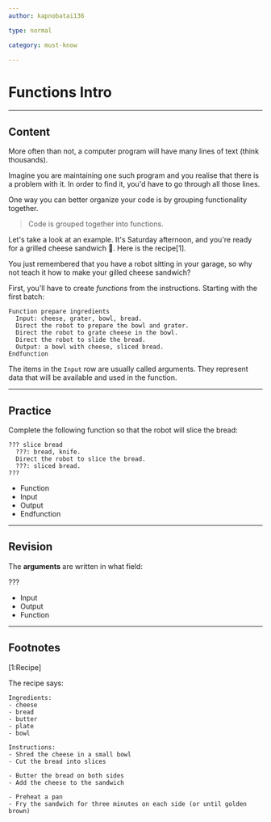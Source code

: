 ```yaml
---
author: kapnobatai136

type: normal

category: must-know

---
```


# Functions Intro

---
## Content

More often than not, a computer program will have many lines of text (think thousands). 

Imagine you are maintaining one such program and you realise that there is a problem with it. In order to find it, you'd have to go through all those lines.

One way you can better organize your code is by grouping functionality together.

> Code is grouped together into functions.

Let's take a look at an example. It's Saturday afternoon, and you're ready for a grilled cheese sandwich 🧀. Here is the recipe[1].

You just remembered that you have a robot sitting in your garage, so why not teach it how to make your gilled cheese sandwich?

First, you'll have to create *functions* from the instructions. Starting with the first batch:

```plain-text
Function prepare ingredients
  Input: cheese, grater, bowl, bread.
  Direct the robot to prepare the bowl and grater.
  Direct the robot to grate cheese in the bowl.
  Direct the robot to slide the bread.
  Output: a bowl with cheese, sliced bread.
Endfunction
```

The items in the `Input` row are usually called arguments. They represent data that will be available and used in the function.

---
## Practice

Complete the following function so that the robot will slice the bread:

```plain-text
??? slice bread
  ???: bread, knife.
  Direct the robot to slice the bread.
  ???: sliced bread.
???
```

* Function
* Input
* Output
* Endfunction

---
## Revision

The **arguments** are written in what field:

???

* Input
* Output
* Function

---
## Footnotes

[1:Recipe]

The recipe says:

```plain-text
Ingredients:
- cheese
- bread
- butter
- plate
- bowl

Instructions:
- Shred the cheese in a small bowl
- Cut the bread into slices

- Butter the bread on both sides
- Add the cheese to the sandwich

- Preheat a pan
- Fry the sandwich for three minutes on each side (or until golden brown)
```